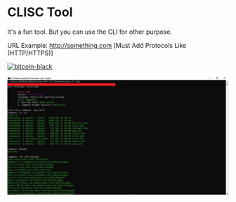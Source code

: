 # CLISC Tool

It's a fun tool. But you can use the CLI for other purpose.

URL Example: http://something.com [Must Add Protocols Like (HTTP/HTTPS)]

[![bitcoin-black](https://raw.githubusercontent.com/orionhridoy/orionhridoy/main/bitcoin-donate-black.png)](https://raw.githubusercontent.com/orionhridoy/orionhridoy/main/btc-address)

<img src="Poc/POC.JPG">
